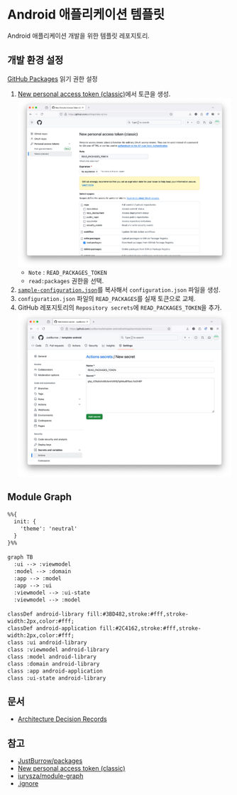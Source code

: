# Android 애플리케이션 템플릿

Android 애플리케이션 개발을 위한 템플릿 레포지토리.

## 개발 환경 설정

[GitHub Packages](https://github.com/JustBurrow?tab=packages) 읽기 권한 설정

1. [New personal access token (classic)](https://github.com/settings/tokens/new)에서 토큰을 생성.
   ![GitHub personal access token.png](doc/file/GitHub%20personal%20access%20token.png)
    - `Note` : `READ_PACKAGES_TOKEN`
    - `read:packages` 권한을 선택.
2. [`sample-configuration.json`](sample-configuration.json)를 복사해서 `configuration.json` 파일을 생성.
3. `configuration.json` 파일의 `READ_PACKAGES`를 실재 토큰으로 교체.
4. GitHub 레포지토리의 `Repository secrets`에 `READ_PACKAGES_TOKEN`을 추가.
   ![GitHub - repository - Settings - Secrets and variables - Actions - Repository secrets](doc/file/GitHub%20-%20repository%20-%20Settings%20-%20Secrets%20and%20variables%20-%20Actions%20-%20Repository%20secrets.png)

## Module Graph

```mermaid
%%{
  init: {
    'theme': 'neutral'
  }
}%%

graph TB
  :ui --> :viewmodel
  :model --> :domain
  :app --> :model
  :app --> :ui
  :viewmodel --> :ui-state
  :viewmodel --> :model

classDef android-library fill:#3BD482,stroke:#fff,stroke-width:2px,color:#fff;
classDef android-application fill:#2C4162,stroke:#fff,stroke-width:2px,color:#fff;
class :ui android-library
class :viewmodel android-library
class :model android-library
class :domain android-library
class :app android-application
class :ui-state android-library
```

## 문서

- [Architecture Decision Records](doc/adr/README.md)

## 참고

- [JustBurrow/packages](https://github.com/JustBurrow/packages/packages)
- [New personal access token (classic)](https://github.com/settings/tokens/new)
- [iurysza/module-graph](https://github.com/iurysza/module-graph)
- [.ignore](https://plugins.jetbrains.com/plugin/7495--ignore)
